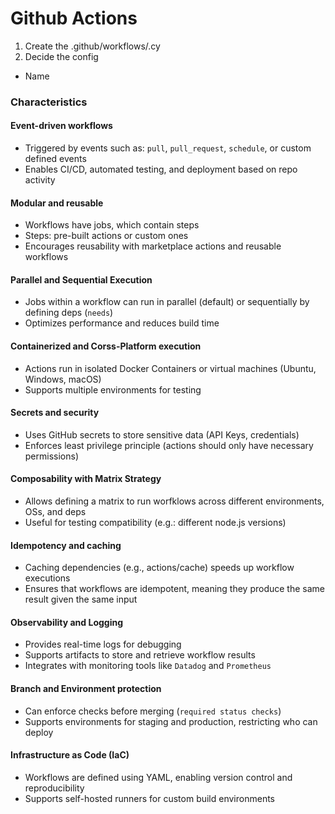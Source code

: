 # Github Actions

1. Create the .github/workflows/<filename>.cy
2. Decide the config

- Name

### Characteristics

#### Event-driven workflows

- Triggered by events such as: `pull`, `pull_request`, `schedule`, or custom defined events
- Enables CI/CD, automated testing, and deployment based on repo activity

#### Modular and reusable

- Workflows have jobs, which contain steps
- Steps: pre-built actions or custom ones
- Encourages reusability with marketplace actions and reusable workflows

#### Parallel and Sequential Execution

- Jobs within a workflow can run in parallel (default) or sequentially by defining deps (`needs`)
- Optimizes performance and reduces build time

#### Containerized and Corss-Platform execution

- Actions run in isolated Docker Containers or virtual machines (Ubuntu, Windows, macOS)
- Supports multiple environments for testing

#### Secrets and security

- Uses GitHub secrets to store sensitive data (API Keys, credentials)
- Enforces least privilege principle (actions should only have necessary permissions)

#### Composability with Matrix Strategy

- Allows defining a matrix to run worfklows across different environments, OSs, and deps
- Useful for testing compatibility (e.g.: different node.js versions)

#### Idempotency and caching

- Caching dependencies (e.g., actions/cache) speeds up workflow executions
- Ensures that workflows are idempotent, meaning they produce the same result given the same input

#### Observability and Logging

- Provides real-time logs for debugging
- Supports artifacts to store and retrieve workflow results
- Integrates with monitoring tools like `Datadog` and `Prometheus`

#### Branch and Environment protection

- Can enforce checks before merging (`required status checks`)
- Supports environments for staging and production, restricting who can deploy

#### Infrastructure as Code (IaC)

- Workflows are defined using YAML, enabling version control and reproducibility
- Supports self-hosted runners for custom build environments

